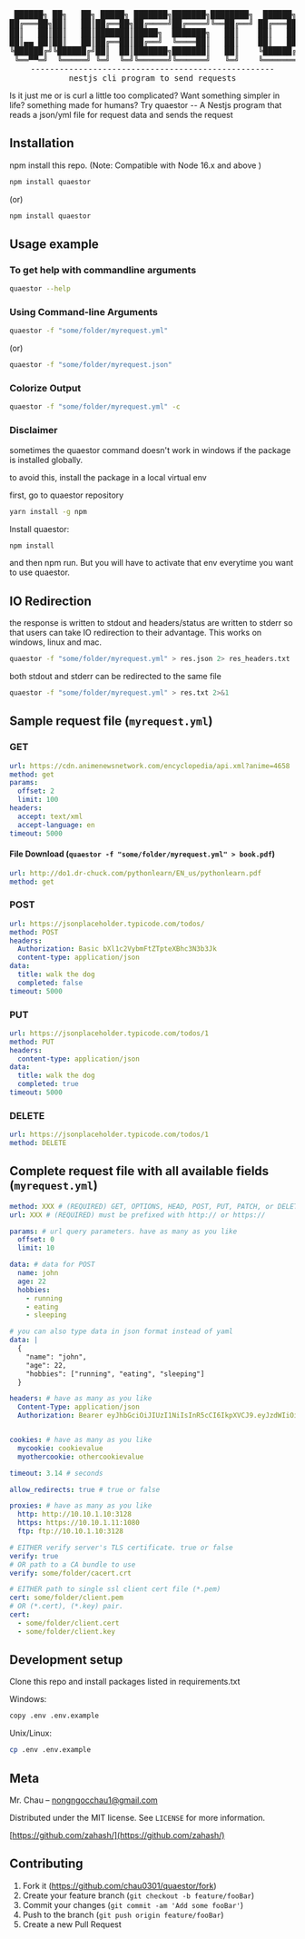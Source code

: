 <div align="center">
<pre>
 ██████╗ ██╗   ██╗ █████╗ ███████╗███████╗████████╗  ██████╗ 
██╔═══██╗██║   ██║██╔══██╗██╔════╝██╔════╝╚══██╔══╝ ██╔═══██╗
██║   ██║██║   ██║███████║█████╗  ███████╗   ██║    ██║   ██║
██║▄▄ ██║██║   ██║██╔══██║██╔══╝  ╚════██║   ██║    ██║   ██║
╚██████╔╝╚██████╔╝██║  ██║███████╗███████║   ██║    ╚██████╔╝
 ╚══▀▀═╝  ╚═════╝ ╚═╝  ╚═╝╚══════╝╚══════╝   ╚═╝    ╚═══════╝
---------------------------------------------------
nestjs cli program to send requests
</pre>
</div>


Is it just me or is curl a little too complicated?
Want something simpler in life? something made for humans? Try quaestor -- A Nestjs program that reads a json/yml file for request data and sends the request

## Installation

npm install this repo.
(Note: Compatible with Node 16.x and above )

```sh
npm install quaestor
```

(or)

```sh
npm install quaestor
```

## Usage example

### To get help with commandline arguments

```sh
quaestor --help
```

### Using Command-line Arguments

```sh
quaestor -f "some/folder/myrequest.yml"
```

(or)

```sh
quaestor -f "some/folder/myrequest.json"
```

### Colorize Output

```sh
quaestor -f "some/folder/myrequest.yml" -c
```

### Disclaimer

sometimes the quaestor command doesn't work in windows if the package is installed globally.

to avoid this, install the package in a local virtual env

first, go to quaestor repository

```sh
yarn install -g npm
```

Install quaestor:

```sh
npm install
```

and then npm run. But you will have to activate that env everytime you want to use quaestor.

## IO Redirection

the response is written to stdout and headers/status are written to stderr so that users can take IO redirection to their advantage. This works on windows, linux and mac.

```sh
quaestor -f "some/folder/myrequest.yml" > res.json 2> res_headers.txt
```

both stdout and stderr can be redirected to the same file

```sh
quaestor -f "some/folder/myrequest.yml" > res.txt 2>&1
```

## Sample request file (`myrequest.yml`)

### GET

```yaml
url: https://cdn.animenewsnetwork.com/encyclopedia/api.xml?anime=4658
method: get
params:
  offset: 2
  limit: 100
headers:
  accept: text/xml
  accept-language: en
timeout: 5000
```

#### File Download (`quaestor -f "some/folder/myrequest.yml" > book.pdf`)

```yaml
url: http://do1.dr-chuck.com/pythonlearn/EN_us/pythonlearn.pdf
method: get
```

### POST

```yaml
url: https://jsonplaceholder.typicode.com/todos/
method: POST
headers:
  Authorization: Basic bXl1c2VybmFtZTpteXBhc3N3b3Jk
  content-type: application/json
data:
  title: walk the dog
  completed: false
timeout: 5000
```

### PUT

```yaml
url: https://jsonplaceholder.typicode.com/todos/1
method: PUT
headers:
  content-type: application/json
data:
  title: walk the dog
  completed: true
timeout: 5000
```

### DELETE

```yaml
url: https://jsonplaceholder.typicode.com/todos/1
method: DELETE
```

## Complete request file with all available fields (`myrequest.yml`)

```yaml
method: XXX # (REQUIRED) GET, OPTIONS, HEAD, POST, PUT, PATCH, or DELETE
url: XXX # (REQUIRED) must be prefixed with http:// or https://

params: # url query parameters. have as many as you like
  offset: 0
  limit: 10

data: # data for POST
  name: john
  age: 22
  hobbies:
    - running
    - eating
    - sleeping

# you can also type data in json format instead of yaml
data: |
  {
    "name": "john",
    "age": 22,
    "hobbies": ["running", "eating", "sleeping"]
  }

headers: # have as many as you like
  Content-Type: application/json
  Authorization: Bearer eyJhbGciOiJIUzI1NiIsInR5cCI6IkpXVCJ9.eyJzdWIiOiIxMjM0NTY3ODkwIiwibmFtZSI6IkpvaG4gRG9lIiwiaWF0IjoxNTE2MjM5MDIyfQ.SflKxwRJSMeKKF2QT4fwpMeJf36POk6yJV_adQssw5c


cookies: # have as many as you like
  mycookie: cookievalue
  myothercookie: othercookievalue

timeout: 3.14 # seconds

allow_redirects: true # true or false

proxies: # have as many as you like
  http: http://10.10.1.10:3128
  https: https://10.10.1.11:1080
  ftp: ftp://10.10.1.10:3128

# EITHER verify server's TLS certificate. true or false
verify: true
# OR path to a CA bundle to use
verify: some/folder/cacert.crt

# EITHER path to single ssl client cert file (*.pem)
cert: some/folder/client.pem
# OR (*.cert), (*.key) pair.
cert:
  - some/folder/client.cert
  - some/folder/client.key

```

## Development setup

Clone this repo and install packages listed in requirements.txt

Windows:
```sh
copy .env .env.example
```

Unix/Linux:
```sh
cp .env .env.example
```

## Meta

Mr. Chau – nongngocchau1@gmail.com

Distributed under the MIT license. See `LICENSE` for more information.

[https://github.com/zahash/](https://github.com/zahash/)

## Contributing

1. Fork it (<https://github.com/chau0301/quaestor/fork>)
2. Create your feature branch (`git checkout -b feature/fooBar`)
3. Commit your changes (`git commit -am 'Add some fooBar'`)
4. Push to the branch (`git push origin feature/fooBar`)
5. Create a new Pull Request
